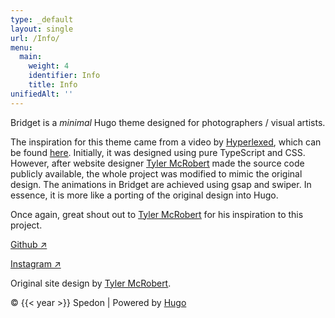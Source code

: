 ```yaml
---
type: _default
layout: single
url: /Info/
menu:
  main:
    weight: 4
    identifier: Info
    title: Info
unifiedAlt: ''
---
```


Bridget is a _minimal_ Hugo theme designed for photographers / visual artists.

The inspiration for this theme came from a video by <u>[Hyperlexed](https://www.youtube.com/@Hyperplexed)</u>, which can be found <u>[here](https://www.youtube.com/watch?v=Jt3A2lNN2aE)</u>. Initially, it was designed using pure TypeScript and CSS. However, after website designer <u>[Tyler McRobert](https://tylermcrobert.com)</u> made the source code publicly available, the whole project was modified to mimic the original design. The animations in Bridget are achieved using gsap and swiper. In essence, it is more like a porting of the original design into Hugo.

Once again, great shout out to <u>[Tyler McRobert](https://tylermcrobert.com)</u> for his inspiration to this project.

[Github ↗](https://instagram.com/pictures.bridget)

[Instagram ↗](https://www.instagram.com/sped0n/)

Original site design by <u>[Tyler McRobert](https://tylermcrobert.com)</u>.

&copy; {{< year >}} Spedon | Powered by [Hugo](https://gohugo.io)
